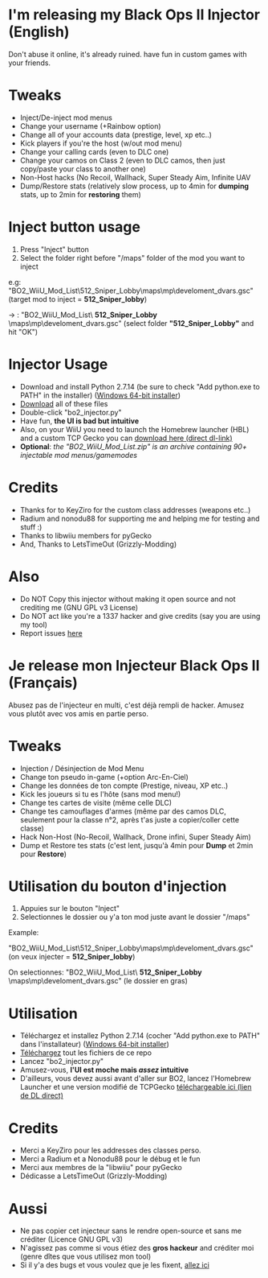 # I'm releasing my Black Ops II Injector (English)

Don't abuse it online, it's already ruined. have fun in custom games with your friends.

# Tweaks

- Inject/De-inject mod menus
- Change your username (+Rainbow option)
- Change all of your accounts data (prestige, level, xp etc..)
- Kick players if you're the host (w/out mod menu)
- Change your calling cards (even to DLC one)
- Change your camos on Class 2 (even to DLC camos,  then just copy/paste your class to another one)
- Non-Host hacks (No Recoil, Wallhack, Super Steady Aim, Infinite UAV
- Dump/Restore stats (relatively slow process, up to 4min for **dumping** stats, up to 2min for **restoring** them)

# Inject button usage

1) Press "Inject" button
2) Select the folder right before "/maps" folder of the mod you want to inject

e.g: "BO2_WiiU_Mod_List\512_Sniper_Lobby\maps\mp\develoment_dvars.gsc" (target mod to inject = **512_Sniper_lobby**)

-> : "BO2_WiiU_Mod_List\ **512_Sniper_Lobby** \maps\mp\develoment_dvars.gsc" (select folder **"512_Sniper_Lobby"** and hit "OK")

# Injector Usage

- Download and install Python 2.7.14 (be sure to check "Add python.exe to PATH" in the installer) ([Windows 64-bit installer](https://www.python.org/ftp/python/2.7.14/python-2.7.14.amd64.msi))
- [Download](https://github.com/NexoDevelopment/WiiU_BO2_Injector_FULLVER/releases) all of these files 
- Double-click "bo2_injector.py"
- Have fun, **the UI is bad but intuitive**
- Also, on your WiiU you need to launch the Homebrew launcher (HBL) and a custom TCP Gecko you can [download here (direct dl-link)](https://github.com/wj444/tcpgecko/blob/master/tcpgecko.elf?raw=true)
- **Optional**: *the "BO2_WiiU_Mod_List.zip" is an archive containing 90+ injectable mod menus/gamemodes*

# Credits

- Thanks for to KeyZiro for the custom class addresses (weapons etc..)
- Radium and nonodu88 for supporting me and helping me for testing and stuff :)
- Thanks to libwiiu members for pyGecko
- And, Thanks to LetsTimeOut (Grizzly-Modding)

# Also

- Do NOT Copy this injector without making it open source and not crediting me (GNU GPL v3 License)
- Do NOT act like you're a 1337 hacker and give credits (say you are using my tool)
- Report issues [here](https://github.com/NexoDevelopment/WiiU_BO2_Injector_FULLVER/issues)




# Je release mon Injecteur Black Ops II (Français)

Abusez pas de l'injecteur en multi, c'est déjà rempli de hacker. Amusez vous plutôt avec vos amis en partie perso.

# Tweaks

- Injection / Désinjection de Mod Menu
- Change ton pseudo in-game (+option Arc-En-Ciel)
- Change les données de ton compte (Prestige, niveau, XP etc..)
- Kick les joueurs si tu es l'hôte (sans mod menu!)
- Change tes cartes de visite (même celle DLC)
- Change tes camouflages d'armes (même par des camos DLC, seulement pour la classe n°2, après t'as juste a copier/coller cette classe)
- Hack Non-Host (No-Recoil, Wallhack, Drone infini, Super Steady Aim)
- Dump et Restore tes stats (c'est lent, jusqu'à 4min pour **Dump** et 2min pour **Restore**)

# Utilisation du bouton d'injection

1) Appuies sur le bouton "Inject"
2) Selectionnes le dossier ou y'a ton mod juste avant le dossier "/maps"

Example:

"BO2_WiiU_Mod_List\512_Sniper_Lobby\maps\mp\develoment_dvars.gsc" (on veux injecter = **512_Sniper_lobby**)

On selectionnes: "BO2_WiiU_Mod_List\ **512_Sniper_Lobby** \maps\mp\develoment_dvars.gsc" (le dossier en gras)

# Utilisation

- Téléchargez et installez Python 2.7.14 (cocher "Add python.exe to PATH" dans l'installateur) ([Windows 64-bit installer](https://www.python.org/ftp/python/2.7.14/python-2.7.14.amd64.msi))
- [Téléchargez](https://github.com/NexoDevelopment/WiiU_BO2_Injector_FULLVER/releases) tout les fichiers de ce repo
- Lancez "bo2_injector.py"
- Amusez-vous, **l'UI est moche mais *assez* intuitive**
- D'ailleurs, vous devez aussi avant d'aller sur BO2, lancez l'Homebrew Launcher et une version modifié de TCPGecko [téléchargeable ici (lien de DL direct)](https://github.com/wj444/tcpgecko/blob/master/tcpgecko.elf?raw=true)

# Credits

- Merci a KeyZiro pour les addresses des classes perso.
- Merci a Radium et a Nonodu88 pour le débug et le fun
- Merci aux membres de la "libwiiu" pour pyGecko
- Dédicasse a LetsTimeOut (Grizzly-Modding)

# Aussi

- Ne pas copier cet injecteur sans le rendre open-source et sans me créditer (Licence GNU GPL v3)
- N'agissez pas comme si vous étiez des **gros hackeur** and créditer moi (genre dîtes que vous utilisez mon tool)
- Si il y'a des bugs et vous voulez que je les fixent, [allez ici](https://github.com/NexoDevelopment/WiiU_BO2_Injector_FULLVER/issues)
